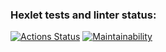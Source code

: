### Hexlet tests and linter status:
[![Actions Status](https://github.com/Auqpiro/frontend-project-12/workflows/hexlet-check/badge.svg)](https://github.com/Auqpiro/frontend-project-12/actions)
[![Maintainability](https://api.codeclimate.com/v1/badges/7339edd6a66ae6cfbfd4/maintainability)](https://codeclimate.com/github/Auqpiro/frontend-project-12/maintainability)
